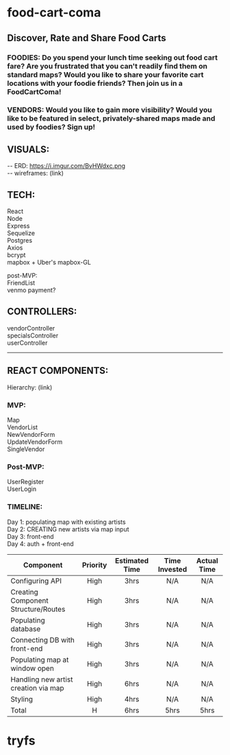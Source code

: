 # food-cart-coma
## Discover, Rate and Share Food Carts

### FOODIES: Do you spend your lunch time seeking out food cart fare? Are you frustrated that you can't readily find them on standard maps? Would you like to share your favorite cart locations with your foodie friends? Then join us in a FoodCartComa! 

### VENDORS: Would you like to gain more visibility? Would you like to be featured in select, privately-shared maps made and used by foodies? Sign up! 

## VISUALS:  

-- ERD: https://i.imgur.com/BvHWdxc.png  
-- wireframes: (link)  


## TECH: 

React  
Node  
Express  
Sequelize  
Postgres  
Axios  
bcrypt  
mapbox + Uber's mapbox-GL  

post-MVP:  
FriendList  
venmo payment?   



## CONTROLLERS:  
vendorController  
specialsController   
userController  


----
## REACT COMPONENTS:  
Hierarchy: (link)  

### MVP:  
Map  
VendorList  
NewVendorForm  
UpdateVendorForm  
SingleVendor  

### Post-MVP:
UserRegister  
UserLogin  


### TIMELINE: 
Day 1: populating map with existing artists  
Day 2: CREATING new artists via map input  
Day 3: front-end  
Day 4: auth + front-end





| Component | Priority | Estimated Time | Time Invested | Actual Time |
| --- | :---: |  :---: | :---: | :---: |
| Configuring API | High | 3hrs| N/A | N/A |
| Creating Component Structure/Routes | High | 3hrs| N/A | N/A |
| Populating database | High | 3hrs| N/A | N/A |
| Connecting DB with front-end | High | 3hrs| N/A | N/A |
| Populating map at window open | High | 3hrs| N/A | N/A |
| Handling new artist creation via map | High | 6hrs| N/A | N/A |
| Styling | High | 4hrs| N/A | N/A |
| Total | H | 6hrs| 5hrs | 5hrs |


# tryfs
